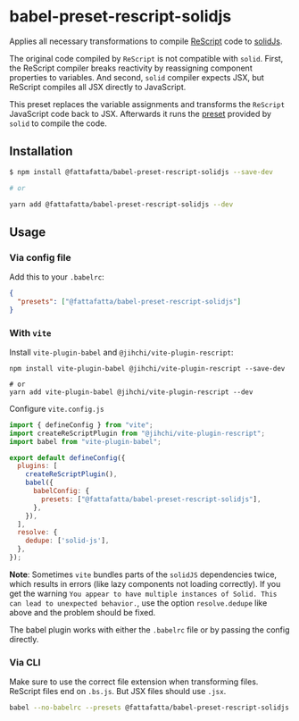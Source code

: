 # babel-preset-rescript-solidjs

Applies all necessary transformations to compile [ReScript](https://rescript-lang.org/) code to [solidJs](https://github.com/solidjs/solid).

The original code compiled by `ReScript` is not compatible with `solid`. First, the ReScript compiler breaks reactivity by reassigning component properties to variables. And second, `solid` compiler expects JSX, but ReScript compiles all JSX directly to JavaScript.

This preset replaces the variable assignments and transforms the `ReScript` JavaScript code back to JSX. Afterwards it runs the [preset](https://github.com/solidjs/solid/tree/main/packages/babel-preset-solid) provided by `solid` to compile the code.

## Installation

```sh
$ npm install @fattafatta/babel-preset-rescript-solidjs --save-dev

# or

yarn add @fattafatta/babel-preset-rescript-solidjs --dev
```

## Usage

### Via config file

Add this to your `.babelrc`:

```json
{
  "presets": ["@fattafatta/babel-preset-rescript-solidjs"]
}
```

### With `vite`

Install `vite-plugin-babel` and `@jihchi/vite-plugin-rescript`:

```shell
npm install vite-plugin-babel @jihchi/vite-plugin-rescript --save-dev

# or
yarn add vite-plugin-babel @jihchi/vite-plugin-rescript --dev
```

Configure `vite.config.js`

```js
import { defineConfig } from "vite";
import createReScriptPlugin from "@jihchi/vite-plugin-rescript";
import babel from "vite-plugin-babel";

export default defineConfig({
  plugins: [
    createReScriptPlugin(),
    babel({
      babelConfig: {
        presets: ["@fattafatta/babel-preset-rescript-solidjs"],
      },
    }),
  ],
  resolve: {
    dedupe: ['solid-js'],
  },
});
```

**Note**: Sometimes `vite` bundles parts of the `solidJS` dependencies twice, which results in errors (like lazy components not loading correctly). If you get the warning `You appear to have multiple instances of Solid. This can lead to unexpected behavior.`, use the option `resolve.dedupe` like above and the problem should be fixed.

The babel plugin works with either the `.babelrc` file or by passing the config directly.

### Via CLI

Make sure to use the correct file extension when transforming files. ReScript files end on `.bs.js`. But JSX files should use `.jsx`.

```sh
babel --no-babelrc --presets @fattafatta/babel-preset-rescript-solidjs script.bs.js > script.js
```
